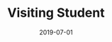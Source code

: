---
title: "Visiting Student"
collection: experience
permalink: /expecience/Seville_2019
date: 2019-07-01
date2: 2019-08-01
venue: 'Physical Chemistry Department, University of Seville'
---